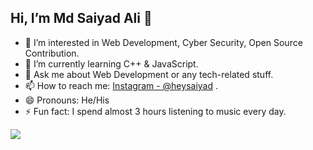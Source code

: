 <h2>Hi, I’m Md Saiyad Ali 👋</h2>

- 👀 I’m interested in Web Development, Cyber Security, Open Source Contribution.
- 🌱 I’m currently learning C++ & JavaScript.
- 💬 Ask me about Web Development or any tech-related stuff.
- 📫 How to reach me: [Instagram - @heysaiyad](https://www.instagram.com/heysaiyad/) .
- 😄 Pronouns: He/His
- ⚡ Fun fact: I spend almost 3 hours listening to music every day.
<img src="https://github-readme-stats.vercel.app/api?username=heysaiyad&&show_icons=true&title_color=ffffff&icon_color=bb2acf&text_color=daf7dc&bg_color=151515">
